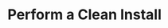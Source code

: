 
# Perform a Clean Install

<!--
DELETE ME AFTER COMPLETING THE DOCUMENT!
---
Task: https://dev.azure.com/mariner-org/polar/_workitems/edit/13143
Title: Perform a Clean Install
Type: How-To Guide
Objective:

Guide the user through the process of performing a clean install of AzL 3.0 from
an ISO. Refer to guide on creating install media and runtime images.
-->
